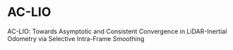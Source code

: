 # AC-LIO
AC-LIO: Towards Asymptotic and Consistent Convergence in LiDAR-Inertial Odometry via Selective Intra-Frame Smoothing

